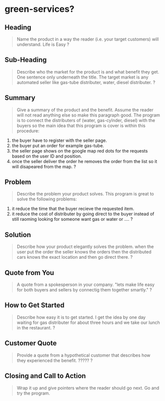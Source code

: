 # green-services?
## Heading ##
  > Name the product in a way the reader (i.e. your target customers) will understand.
  >Life is Easy
?
## Sub-Heading ##
  > Describe who the market for the product is and what benefit they get. One sentence only underneath the title.
  > The target market is any automated seller like gas-tube distributer, water, diesel distributer.
?
## Summary ##
  > Give a summary of the product and the benefit. Assume the reader will not read anything else so make this paragraph good.
  > The program is to connect the distributers of (water, gas-cylnder, diesel) with the buyers so the main idea that this program is cover is within this procedure:
  1. the buyer have to register with the seller page.
  2. the buyer put an order for example gas-tube.
  3. the seller page shows on the google map red dots for the requests based on the user ID and position.
  4. once the seller deliver the order he removes the order from the list so it will disapeared from the map. 
?
## Problem ##
  > Describe the problem your product solves.
  > This program is great to solve the following problems:
  1. it reduce the time that the buyer recieve the requested item.
  2. it reduce the cost of distributer by going direct to the buyer instead of still raoming looking for someone want gas or water or .... 
?
## Solution ##
  > Describe how your product elegantly solves the problem.
  > when the user put the order the seller knows the orders then the distributed cars knows the exact location and then go direct there.
?
## Quote from You ##
  > A quote from a spokesperson in your company.
  > "lets make life easy for both buyers and sellers by connectig them together smartly."
?
## How to Get Started ##
  > Describe how easy it is to get started.
  > I get the idea by one day waiting for gas distributer for about three hours and we take our lunch in the restaurant. 
?
## Customer Quote ##
  > Provide a quote from a hypothetical customer that describes how they experienced the benefit.
  > ?????
?
## Closing and Call to Action ##
  > Wrap it up and give pointers where the reader should go next.
  > Go and try the program.